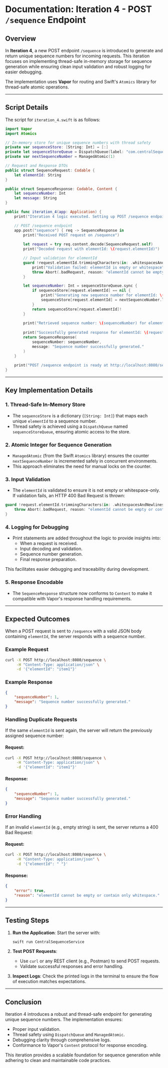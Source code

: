 # Documentation: Iteration 4 - POST `/sequence` Endpoint

## Overview
In **Iteration 4**, a new POST endpoint `/sequence` is introduced to generate and return unique sequence numbers for incoming requests. This iteration focuses on implementing thread-safe in-memory storage for sequence generation while ensuring clean input validation and robust logging for easier debugging.

The implementation uses **Vapor** for routing and Swift's `Atomics` library for thread-safe atomic operations.

---

## Script Details
The script for `iteration_4.swift` is as follows:

```swift
import Vapor
import Atomics

// In-memory store for unique sequence numbers with thread safety
private var sequenceStore: [String: Int] = [:]
private let sequenceStoreQueue = DispatchQueue(label: "com.centralSequenceService.sequenceStore")
private var nextSequenceNumber = ManagedAtomic(1)

// Request and Response DTOs
public struct SequenceRequest: Codable {
    let elementId: String
}

public struct SequenceResponse: Codable, Content {
    let sequenceNumber: Int
    let message: String
}

public func iteration_4(app: Application) {
    print("Iteration 4 logic executed. Setting up POST /sequence endpoint...")

    // POST /sequence endpoint
    app.post("sequence") { req -> SequenceResponse in
        print("Received POST request on /sequence")
        
        let request = try req.content.decode(SequenceRequest.self)
        print("Decoded request with elementId: \(request.elementId)")

        // Input validation for elementId
        guard !request.elementId.trimmingCharacters(in: .whitespacesAndNewlines).isEmpty else {
            print("Validation failed: elementId is empty or whitespace")
            throw Abort(.badRequest, reason: "elementId cannot be empty or contain only whitespace.")
        }

        let sequenceNumber: Int = sequenceStoreQueue.sync {
            if sequenceStore[request.elementId] == nil {
                print("Generating new sequence number for elementId: \(request.elementId)")
                sequenceStore[request.elementId] = nextSequenceNumber.loadThenWrappingIncrement(ordering: .relaxed)
            }
            return sequenceStore[request.elementId]!
        }
        
        print("Retrieved sequence number: \(sequenceNumber) for elementId: \(request.elementId)")
        
        print("Successfully generated response for elementId: \(request.elementId)")
        return SequenceResponse(
            sequenceNumber: sequenceNumber,
            message: "Sequence number successfully generated."
        )
    }
    
    print("POST /sequence endpoint is ready at http://localhost:8080/sequence")
}
```

---

## Key Implementation Details

### 1. **Thread-Safe In-Memory Store**
- The `sequenceStore` is a dictionary (`[String: Int]`) that maps each unique `elementId` to a sequence number.
- Thread safety is achieved using a `DispatchQueue` named `sequenceStoreQueue`, ensuring atomic access to the store.

### 2. **Atomic Integer for Sequence Generation**
- `ManagedAtomic` (from the Swift `Atomics` library) ensures the counter `nextSequenceNumber` is incremented safely in concurrent environments.
- This approach eliminates the need for manual locks on the counter.

### 3. **Input Validation**
- The `elementId` is validated to ensure it is not empty or whitespace-only. If validation fails, an HTTP 400 Bad Request is thrown:

```swift
guard !request.elementId.trimmingCharacters(in: .whitespacesAndNewlines).isEmpty else {
    throw Abort(.badRequest, reason: "elementId cannot be empty or contain only whitespace.")
}
```

### 4. **Logging for Debugging**
- Print statements are added throughout the logic to provide insights into:
    - When a request is received.
    - Input decoding and validation.
    - Sequence number generation.
    - Final response preparation.

This facilitates easier debugging and traceability during development.

### 5. **Response Encodable**
- The `SequenceResponse` structure now conforms to `Content` to make it compatible with Vapor's response handling requirements.

---

## Expected Outcomes
When a POST request is sent to `/sequence` with a valid JSON body containing `elementId`, the server responds with a sequence number.

### **Example Request**
```bash
curl -X POST http://localhost:8080/sequence \
     -H "Content-Type: application/json" \
     -d '{"elementId": "item1"}'
```

### **Example Response**
```json
{
    "sequenceNumber": 1,
    "message": "Sequence number successfully generated."
}
```

### **Handling Duplicate Requests**
If the same `elementId` is sent again, the server will return the previously assigned sequence number:

#### Request:
```bash
curl -X POST http://localhost:8080/sequence \
     -H "Content-Type: application/json" \
     -d '{"elementId": "item1"}'
```

#### Response:
```json
{
    "sequenceNumber": 1,
    "message": "Sequence number successfully generated."
}
```

### **Error Handling**
If an invalid `elementId` (e.g., empty string) is sent, the server returns a 400 Bad Request:

#### Request:
```bash
curl -X POST http://localhost:8080/sequence \
     -H "Content-Type: application/json" \
     -d '{"elementId": " "}'
```

#### Response:
```json
{
    "error": true,
    "reason": "elementId cannot be empty or contain only whitespace."
}
```

---

## Testing Steps
1. **Run the Application**:
   Start the server with:
   ```bash
   swift run CentralSequenceService
   ```

2. **Test POST Requests**:
   - Use `curl` or any REST client (e.g., Postman) to send POST requests.
   - Validate successful responses and error handling.

3. **Inspect Logs**:
   Check the printed logs in the terminal to ensure the flow of execution matches expectations.

---

## Conclusion
Iteration 4 introduces a robust and thread-safe endpoint for generating unique sequence numbers. The implementation ensures:
- Proper input validation.
- Thread safety using `DispatchQueue` and `ManagedAtomic`.
- Debugging clarity through comprehensive logs.
- Conformance to Vapor's `Content` protocol for response encoding.

This iteration provides a scalable foundation for sequence generation while adhering to clean and maintainable code practices.

